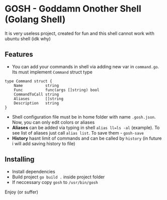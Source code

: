 # GOSH - Goddamn Onother Shell (Golang Shell)

It is very useless project, created for fun and this shell cannot work with ubuntu shell (idk why)

## Features
-   You can add your commands in shell via adding new var in `command.go`. Its must implement `Command` struct type
```golang
type Command struct {
	Name          string
	Func          func(args []string) bool
	CommandToCall string
	Aliases       []string
	Description   string
}
```
- Shell configuration file must be in home folder with name `.gosh.json`. Now, you can only edit colors or aliases
- **Aliases** can be added via typing in shell `alias ll=ls -al` (example). To see list of aliases just call `alias list`. To save them - `gosh-save`
- **History** hasnt limit of commands and can be called by `history` (in future i will add saving history to file)

## Installing
- Install dependencies 
- Build project `go build .` inside project folder
- If neccessary copy `gosh` to `/usr/bin/gosh`

Enjoy (or suffer)